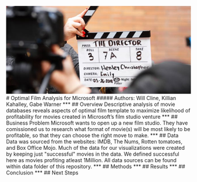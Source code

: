 <img src="images/director_shot.jpeg">
# Optimal Film Analysis for Microsoft
##### Authors: Will Cline, Killian Kahalley, Gabe Warner
***
## Overview
Descriptive analysis of movie databases reveals aspects of optimal film template to maximize likelihood of profitability for movies created in Microsoft’s film studio venture
***
## Business Problem
Microsoft wants to open up a new film studio. They have comissioned us to research what format of movie(s) will be most likely to be profitable, so that they can choose the right move to make.
***
## Data
Data was sourced from the websites: IMDB, The Nums, Rotten tomatoes, and Box Office Mojo.
Much of the data for our visualizations were created by keeping just "successful" movies in the data. We defined successful here as movies profiting atleast 1Million.
All data sources can be found within data folder of this repository.
***
## Methods
***
## Results
***
## Conclusion
***
## Next Steps